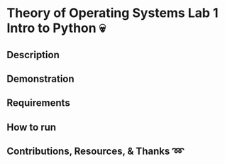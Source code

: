 # Theory of Operating Systems Lab 1 Intro to Python :skull:

## Description

## Demonstration

## Requirements

## How to run

## Contributions, Resources, & Thanks :loop:


